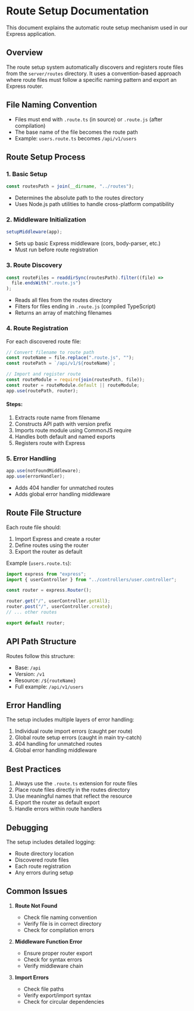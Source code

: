 # Route Setup Documentation

This document explains the automatic route setup mechanism used in our Express application.

## Overview

The route setup system automatically discovers and registers route files from the `server/routes` directory. It uses a convention-based approach where route files must follow a specific naming pattern and export an Express router.

## File Naming Convention

- Files must end with `.route.ts` (in source) or `.route.js` (after compilation)
- The base name of the file becomes the route path
- Example: `users.route.ts` becomes `/api/v1/users`

## Route Setup Process

### 1. Basic Setup

```typescript
const routesPath = join(__dirname, "../routes");
```

- Determines the absolute path to the routes directory
- Uses Node.js path utilities to handle cross-platform compatibility

### 2. Middleware Initialization

```typescript
setupMiddleware(app);
```

- Sets up basic Express middleware (cors, body-parser, etc.)
- Must run before route registration

### 3. Route Discovery

```typescript
const routeFiles = readdirSync(routesPath).filter((file) =>
  file.endsWith(".route.js")
);
```

- Reads all files from the routes directory
- Filters for files ending in `.route.js` (compiled TypeScript)
- Returns an array of matching filenames

### 4. Route Registration

For each discovered route file:

```typescript
// Convert filename to route path
const routeName = file.replace(".route.js", "");
const routePath = `/api/v1/${routeName}`;

// Import and register route
const routeModule = require(join(routesPath, file));
const router = routeModule.default || routeModule;
app.use(routePath, router);
```

#### Steps:

1. Extracts route name from filename
2. Constructs API path with version prefix
3. Imports route module using CommonJS require
4. Handles both default and named exports
5. Registers route with Express

### 5. Error Handling

```typescript
app.use(notFoundMiddleware);
app.use(errorHandler);
```

- Adds 404 handler for unmatched routes
- Adds global error handling middleware

## Route File Structure

Each route file should:

1. Import Express and create a router
2. Define routes using the router
3. Export the router as default

Example (`users.route.ts`):

```typescript
import express from "express";
import { userController } from "../controllers/user.controller";

const router = express.Router();

router.get("/", userController.getAll);
router.post("/", userController.create);
// ... other routes

export default router;
```

## API Path Structure

Routes follow this structure:

- Base: `/api`
- Version: `/v1`
- Resource: `/${routeName}`
- Full example: `/api/v1/users`

## Error Handling

The setup includes multiple layers of error handling:

1. Individual route import errors (caught per route)
2. Global route setup errors (caught in main try-catch)
3. 404 handling for unmatched routes
4. Global error handling middleware

## Best Practices

1. Always use the `.route.ts` extension for route files
2. Place route files directly in the routes directory
3. Use meaningful names that reflect the resource
4. Export the router as default export
5. Handle errors within route handlers

## Debugging

The setup includes detailed logging:

- Route directory location
- Discovered route files
- Each route registration
- Any errors during setup

## Common Issues

1. **Route Not Found**

   - Check file naming convention
   - Verify file is in correct directory
   - Check for compilation errors

2. **Middleware Function Error**

   - Ensure proper router export
   - Check for syntax errors
   - Verify middleware chain

3. **Import Errors**
   - Check file paths
   - Verify export/import syntax
   - Check for circular dependencies
